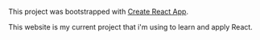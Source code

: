 This project was bootstrapped with [Create React App](https://github.com/facebookincubator/create-react-app).

This website is my current project that i'm using to learn and apply React. 


